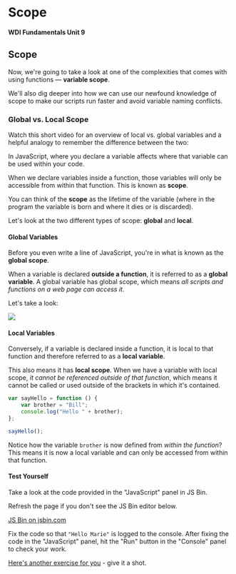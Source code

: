# Scope

**WDI Fundamentals Unit 9**

## Scope

Now, we're going to take a look at one of the complexities that comes with using functions — **variable scope**.

We'll also dig deeper into how we can use our newfound knowledge of scope to make our scripts run faster and avoid variable naming conflicts.

### Global vs. Local Scope

Watch this short video for an overview of local vs. global variables and a helpful analogy to remember the difference between the two:

In JavaScript, where you declare a variable affects where that variable can be used within your code.

When we declare variables inside a function, those variables will only be accessible from within that function. This is known as **scope**.

You can think of the **scope** as the lifetime of the variable \(where in the program the variable is born and where it dies or is discarded\).

Let's look at the two different types of scope: **global** and **local**.

#### Global Variables

Before you even write a line of JavaScript, you're in what is known as the **global scope**.

When a variable is declared **outside a function**, it is referred to as a **global variable**. A global variable has global scope, which means _all scripts and functions on a web page can access it_.

Let's take a look:

![](http://circuits-assets.generalassemb.ly/prod/asset/5015/Slide-7-Annotated.svg)

#### Local Variables

Conversely, if a variable is declared inside a function, it is local to that function and therefore referred to as a **local variable**.

This also means it has **local scope**. When we have a variable with local scope, _it cannot be referenced outside of that function_, which means it cannot be called or used outside of the brackets in which it's contained.

```javascript
var sayHello = function () {
    var brother = "Bill";
    console.log("Hello " + brother);
};

sayHello();
```

Notice how the variable `brother` is now defined from _within the function_?  
This means it is now a local variable and can only be accessed from within that function.

#### Test Yourself

Take a look at the code provided in the "JavaScript" panel in JS Bin.

Refresh the page if you don't see the JS Bin editor below.

[JS Bin on jsbin.com](http://jsbin.com/yecuja/embed?js,console)

Fix the code so that `"Hello Marie"` is logged to the console. After fixing the code in the "JavaScript" panel, hit the "Run" button in the "Console" panel to check your work.

[Here's another exercise for you](scope-exercise.md) - give it a shot.

